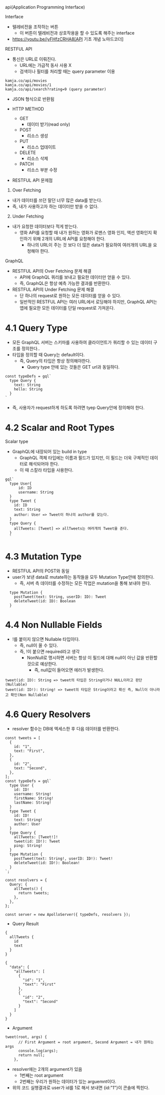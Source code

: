 api(Application Programming Interface)

Interface

- 텔레비전을 조작하는 버튼
  - 이 버튼이 텔레비전과 상호작용을 할 수 있도록 해주는 interface
- https://youtu.be/iyFHfzCRHA8[API 기초 개념 노마드코더]

RESTFUL API

- 통신은 URL로 이뤄진다.
  - URL에는 가급적 동사 사용 X
  - 검색이나 필터를 처리할 때는 query parameter 이용

```
kamja.co/api/movies
kamja.co/api/movies/1
kamja.co/api/search?rating=9 (query parameter)
```

- JSON 형식으로 반환됨
- HTTP METHOD

  - GET
    - 데이터 받기(read only)
  - POST
    - 리소스 생성
  - PUT
    - 리소스 업데이트
  - DELETE
    - 리소스 삭제
  - PATCH
    - 리소스 부분 수정

- RESTFUL API 문제점

1. Over Fetching

- 내가 데이터를 쓰던 말던 너무 많은 data를 받는다.
- 즉, 내가 사용하고자 하는 데이터만 받을 수 없다.

2. Under Fetching

- 내가 요청한 데이터보다 적게 받는다.
  - 영화 API를 요청할 때 내가 원하는 영화가 로맨스 영화 인지, 액션 영화인지 확인하기 위해 2개의 URL에 API를 요청해야 한다.
    - 하나의 URL이 주는 것 보다 더 많은 data가 필요하여 여러개의 URL을 요청해야 한다.

GraphQL

- RESTFUL API의 Over Fetching 문제 해결
  - API에 GraphQL 쿼리를 보내고 필요한 데이터만 얻을 수 있다.
  - 즉, GraphQL은 항상 예측 가능한 결과를 반환한다.
- RESTFUL API의 Under Fetching 문제 해결
  - 단 하나의 request로 원하는 모든 데이터를 얻을 수 있다.
  - 일반적인 RESTFUL API는 여러 URL에서 로딩해야 하지만, GraphQL API는 앱에 필요한 모든 데이터를 단일 request로 가져온다.

# 4.1 Query Type

- 모든 GraphQL 서버는 스키마를 사용하여 클라이언트가 쿼리할 수 있는 데이터 구조를 정의한다..
- 타입을 정의할 때 Query는 default이다.
  - 즉, Query의 타입은 항상 정의해야한다.
    - Query type 안에 있는 것들은 GET url과 동일하다.

```
const typeDefs = gql`
  type Query {
    text: String
    hello: String
  }
`
```

- 즉, 사용자가 request하게 하도록 하려면 tyep Query안에 정의해야 한다.

# 4.2 Scalar and Root Types

Scalar type

- GraphQL에 내장되어 있는 build in type
  - GraphQL 객체 타입에는 이름과 필드가 있지만, 이 필드는 더욱 구체적인 데이터로 해석되어야 한다.
  - 이 때 스칼라 타입을 사용한다.

```
gql`
  type User{
      id: ID
      username: String
  }
  type Tweet {
    id: ID
    text: String
    author: User => Tweet이 하나의 author를 갖는다.
  }
  type Query {
    allTweets: [Tweet] => allTweets는 여러개의 Tweet을 준다.
  }
  `
```

# 4.3 Mutation Type

- RESTFUL API의 POST와 동일
- user가 보낸 data로 mutate하는 동작들을 모두 Mutation Type안에 정의한다.
  - 즉, 서버 측 데이터를 수정하는 모든 작업은 mutation을 통해 보내야 한다.

```
  type Mutation {
    postTweet(text: String, userID: ID): Tweet
    deleteTweet(id: ID): Boolean
  }
```

# 4.4 Non Nullable Fields

- !를 붙이지 않으면 Nullable 타입이다.
  - 즉, null이 올 수 있다.
  - 즉, !이 붙으면 required라고 생각
    - NonNull로 명시하면 서버는 항상 이 필드에 대해 null이 아닌 값을 반환할 것으로 예상한다.
      - 즉, null값이 들어오면 에러가 발생한다.

```
tweet(id: ID): String => tweet의 타입은 String이거나 NULL이라고 판단(Nullable)
tweet(id: ID!): String! => tweet의 타입은 String이라고 확신 즉, Null이 아니라고 확인(Non Nullable)
```

# 4.6 Query Resolvers

- resolver 함수는 DB에 엑세스한 후 다음 데이터를 반환한다.

```
const tweets = [
  {
    id: "1",
    text: "First",
  },
  {
    id: "2",
    text: "Second",
  },
];
const typeDefs = gql`
  type User {
    id: ID!
    username: String!
    firstName: String!
    lastName: String!
  }
  type Tweet {
    id: ID!
    text: String!
    author: User
  }
  type Query {
    allTweets: [Tweet!]!
    tweet(id: ID!): Tweet
    ping: String!
  }
  type Mutation {
    postTweet(text: String!, userID: ID!): Tweet!
    deleteTweet(id: ID!): Boolean!
  }
`;

const resolvers = {
  Query: {
    allTweets() {
      return tweets;
    },
  },
};

const server = new ApolloServer({ typeDefs, resolvers });
```

- Query Result

```
{
  allTweets {
    id
    text
  }
}

{
  "data": {
    "allTweets": [
      {
        "id": "1",
        "text": "First"
      },
      {
        "id": "2",
        "text": "Second"
      }
    ]
  }
}
```

- Argument

```
tweet(root, args) {
      // First Argument = root argument, Second Argument = 내가 원하는 args
      console.log(args);
      return null;
    },
```

- resolver에는 2개의 argument가 있음
  - 1번째는 root argument
  - 2번째는 우리가 원하는 데이터가 있는 arguemnt이다.
- 위의 코드 실행결과로 user가 id를 1로 해서 보내면 {id:"1"}이 콘솔에 찍힌다.
